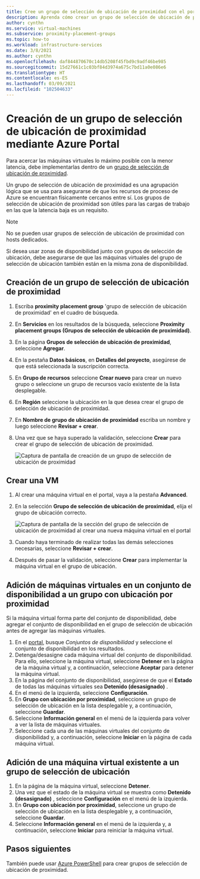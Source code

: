```yaml
---
title: Cree un grupo de selección de ubicación de proximidad con el portal
description: Aprenda cómo crear un grupo de selección de ubicación de proximidad con el Azure Portal.
author: cynthn
ms.service: virtual-machines
ms.subservice: proximity-placement-groups
ms.topic: how-to
ms.workload: infrastructure-services
ms.date: 3/8/2021
ms.author: cynthn
ms.openlocfilehash: daf844870670c14db5208f45fbd9c9adf46be985
ms.sourcegitcommit: 15d27661c1c03bf84d3974a675c7bd11a0e086e6
ms.translationtype: HT
ms.contentlocale: es-ES
ms.lasthandoff: 03/09/2021
ms.locfileid: "102504633"
---
```

# <a name="create-a-proximity-placement-group-using-the-azure-portal"></a>Creación de un grupo de selección de ubicación de proximidad mediante Azure Portal

Para acercar las máquinas virtuales lo máximo posible con la menor latencia, debe implementarlas dentro de un [grupo de selección de ubicación de proximidad](../co-location.md#proximity-placement-groups).

Un grupo de selección de ubicación de proximidad es una agrupación lógica que se usa para asegurarse de que los recursos de proceso de Azure se encuentran físicamente cercanos entre sí. Los grupos de selección de ubicación de proximidad son útiles para las cargas de trabajo en las que la latencia baja es un requisito.

> [!NOTE]
> No se pueden usar grupos de selección de ubicación de proximidad con hosts dedicados.
>
> Si desea usar zonas de disponibilidad junto con grupos de selección de ubicación, debe asegurarse de que las máquinas virtuales del grupo de selección de ubicación también están en la misma zona de disponibilidad.
>

## <a name="create-the-proximity-placement-group"></a>Creación de un grupo de selección de ubicación de proximidad

1. Escriba **proximity placement group** 'grupo de selección de ubicación de proximidad' en el cuadro de búsqueda.
1. En **Servicios** en los resultados de la búsqueda, seleccione **Proximity placement groups (Grupos de selección de ubicación de proximidad)**.
1. En la página **Grupos de selección de ubicación de proximidad**, seleccione **Agregar**.
1. En la pestaña **Datos básicos**, en **Detalles del proyecto**, asegúrese de que está seleccionada la suscripción correcta.
1. En **Grupo de recursos** seleccione **Crear nuevo** para crear un nuevo grupo o seleccione un grupo de recursos vacío existente de la lista desplegable. 
1. En **Región** seleccione la ubicación en la que desea crear el grupo de selección de ubicación de proximidad.
1. En **Nombre de grupo de ubicación de proximidad** escriba un nombre y luego seleccione **Revisar + crear**.
1. Una vez que se haya superado la validación, seleccione **Crear** para crear el grupo de selección de ubicación de proximidad.

    ![Captura de pantalla de creación de un grupo de selección de ubicación de proximidad](./media/ppg/ppg.png)


## <a name="create-a-vm"></a>Crear una VM

1. Al crear una máquina virtual en el portal, vaya a la pestaña **Advanced**. 
1. En la selección **Grupo de selección de ubicación de proximidad**, elija el grupo de ubicación correcto. 

    ![Captura de pantalla de la sección del grupo de selección de ubicación de proximidad al crear una nueva máquina virtual en el portal](./media/ppg/vm-ppg.png)

1. Cuando haya terminado de realizar todas las demás selecciones necesarias, seleccione **Revisar + crear**.
1. Después de pasar la validación, seleccione **Crear** para implementar la máquina virtual en el grupo de ubicación.


## <a name="add-vms-in-an-availability-set-to-a-proximity-placement-group"></a>Adición de máquinas virtuales en un conjunto de disponibilidad a un grupo con ubicación por proximidad

Si la máquina virtual forma parte del conjunto de disponibilidad, debe agregar el conjunto de disponibilidad en el grupo de selección de ubicación antes de agregar las máquinas virtuales.

1. En el [portal](https://portal.azure.com), busque *Conjuntos de disponibilidad* y seleccione el conjunto de disponibilidad en los resultados.
1. Detenga/desasigne cada máquina virtual del conjunto de disponibilidad. Para ello, seleccione la máquina virtual, seleccione **Detener** en la página de la máquina virtual y, a continuación, seleccione **Aceptar** para detener la máquina virtual.
1. En la página del conjunto de disponibilidad, asegúrese de que el **Estado** de todas las máquinas virtuales sea **Detenido (desasignado)** .
1. En el menú de la izquierda, seleccione **Configuración**.
1. En **Grupo con ubicación por proximidad**, seleccione un grupo de selección de ubicación en la lista desplegable y, a continuación, seleccione **Guardar**.
1. Seleccione **Información general** en el menú de la izquierda para volver a ver la lista de máquinas virtuales. 
1. Seleccione cada una de las máquinas virtuales del conjunto de disponibilidad y, a continuación, seleccione **Iniciar** en la página de cada máquina virtual. 


## <a name="add-existing-vm-to-placement-group"></a>Adición de una máquina virtual existente a un grupo de selección de ubicación 


1. En la página de la máquina virtual, seleccione **Detener**.
1. Una vez que el estado de la máquina virtual se muestra como **Detenido (desasignado)** , seleccione **Configuración** en el menú de la izquierda.
1. En **Grupo con ubicación por proximidad**, seleccione un grupo de selección de ubicación en la lista desplegable y, a continuación, seleccione **Guardar**.
1. Seleccione **Información general** en el menú de la izquierda y, a continuación, seleccione **Iniciar** para reiniciar la máquina virtual.

 

## <a name="next-steps"></a>Pasos siguientes

También puede usar [Azure PowerShell](proximity-placement-groups.md) para crear grupos de selección de ubicación de proximidad.